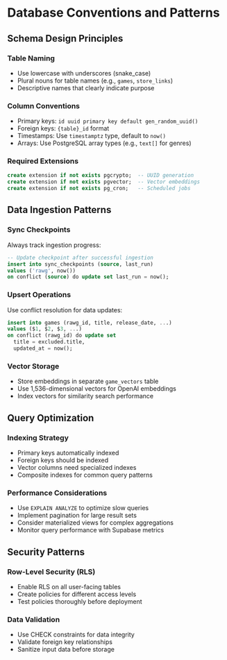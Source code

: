 # Database Conventions and Patterns

## Schema Design Principles

### Table Naming
- Use lowercase with underscores (snake_case)
- Plural nouns for table names (e.g., `games`, `store_links`)
- Descriptive names that clearly indicate purpose

### Column Conventions
- Primary keys: `id uuid primary key default gen_random_uuid()`
- Foreign keys: `{table}_id` format
- Timestamps: Use `timestamptz` type, default to `now()`
- Arrays: Use PostgreSQL array types (e.g., `text[]` for genres)

### Required Extensions
```sql
create extension if not exists pgcrypto;  -- UUID generation
create extension if not exists pgvector;  -- Vector embeddings
create extension if not exists pg_cron;   -- Scheduled jobs
```

## Data Ingestion Patterns

### Sync Checkpoints
Always track ingestion progress:
```sql
-- Update checkpoint after successful ingestion
insert into sync_checkpoints (source, last_run) 
values ('rawg', now()) 
on conflict (source) do update set last_run = now();
```

### Upsert Operations
Use conflict resolution for data updates:
```sql
insert into games (rawg_id, title, release_date, ...)
values ($1, $2, $3, ...)
on conflict (rawg_id) do update set
  title = excluded.title,
  updated_at = now();
```

### Vector Storage
- Store embeddings in separate `game_vectors` table
- Use 1,536-dimensional vectors for OpenAI embeddings
- Index vectors for similarity search performance

## Query Optimization

### Indexing Strategy
- Primary keys automatically indexed
- Foreign keys should be indexed
- Vector columns need specialized indexes
- Composite indexes for common query patterns

### Performance Considerations
- Use `EXPLAIN ANALYZE` to optimize slow queries
- Implement pagination for large result sets
- Consider materialized views for complex aggregations
- Monitor query performance with Supabase metrics

## Security Patterns

### Row-Level Security (RLS)
- Enable RLS on all user-facing tables
- Create policies for different access levels
- Test policies thoroughly before deployment

### Data Validation
- Use CHECK constraints for data integrity
- Validate foreign key relationships
- Sanitize input data before storage